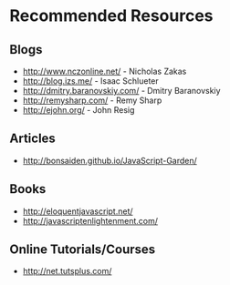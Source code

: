 Recommended Resources
=====================

Blogs
-----

* <http://www.nczonline.net/> - Nicholas Zakas
* <http://blog.izs.me/> - Isaac Schlueter
* <http://dmitry.baranovskiy.com/> - Dmitry Baranovskiy
* <http://remysharp.com/> - Remy Sharp
* <http://ejohn.org/> - John Resig

Articles
--------

* <http://bonsaiden.github.io/JavaScript-Garden/>

Books
-----

* <http://eloquentjavascript.net/>
* <http://javascriptenlightenment.com/>

Online Tutorials/Courses
------------------------

* <http://net.tutsplus.com/>